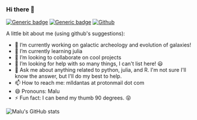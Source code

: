 ### Hi there 👋

[![Generic badge](https://img.shields.io/badge/Personal-website-black.svg)](https://www.mlldantas.com/)
[![Generic badge](https://img.shields.io/badge/ResearchGate-profile-black)](https://www.researchgate.net/profile/Maria-Luiza-Linhares-Dantas)
[![Github](https://img.shields.io/badge/-Github-000?style=flat&logo=Github&logoColor=white)](https://github.com/mlldantas)

A little bit about me (using github's suggestions):

- 🔭 I’m currently working on galactic archeology and evolution of galaxies!
- 🌱 I’m currently learning julia
- 👯 I’m looking to collaborate on cool projects
- 🤔 I’m looking for help with so many things, I can't list here! 😃
- 💬 Ask me about anything related to python, julia, and R. I'm not sure I'll know the answer, but I'll do my best to help. 
- 📫 How to reach me: mlldantas at protonmail dot com
- 😄 Pronouns: Malu
- ⚡ Fun fact: I can bend my thumb 90 degrees. :stuck_out_tongue_closed_eyes: 

![Malu's GitHub stats](https://github-readme-stats.vercel.app/api?username=mlldantas&count_private=true)
